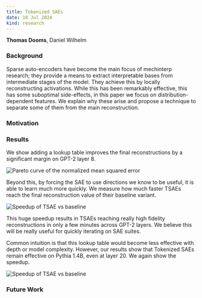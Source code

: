 ```yaml
---
title: Tokenized SAEs
date: 18 Jul 2024
kind: research
---
```


<script>
  import Resources from "$lib/resources.svelte";
  import Cite from "$lib/cite.svelte"
</script>

<p> <b>Thomas Dooms</b>, Daniel Wilhelm </p>

<div class="mt-6"> </div>
<Resources paper="https://openreview.net/attachment?id=5Eas7HCe38&name=pdf" />

### Background

Sparse auto-encoders have become the main focus of mechinterp research; they provide a means to extract interpretable bases from intermediate stages of the model.
They achieve this by locally reconstructing activations. While this has been remarkably effective, this has some suboptimal side-effects, in this paper we focus on distribution-dependent features.
We explain why these arise and propose a technique to separate some of them from the main reconstruction.

### Motivation


### Results

We show adding a lookup table improves the final reconstructions by a significant margin on GPT-2 layer 8.

![Pareto curve of the normalized mean squared error](/research/tokenized/pareto_nmse.svg)

Beyond this, by forcing the SAE to use directions we know to be useful, it is able to learn much more quickly.
We measure how much faster TSAEs reach the final reconstruction value of their baseline variant.

![Speedup of TSAE vs baseline](/research/tokenized/speedup_gpt2.svg)

This huge speedup results in TSAEs reaching really high fidelity reconstructions in only a few minutes across GPT-2 layers.
We believe this will be really useful for quickly iterating on SAE suites.

Common intuition is that this lookup table would become less effective with depth or model complexity.
However, our results show that Tokenized SAEs remain effective on Pythia 1.4B, even at layer 20.
We again show the speedup.

![Speedup of TSAE vs baseline](/research/tokenized/speedup_pythia.svg)

### Future Work
